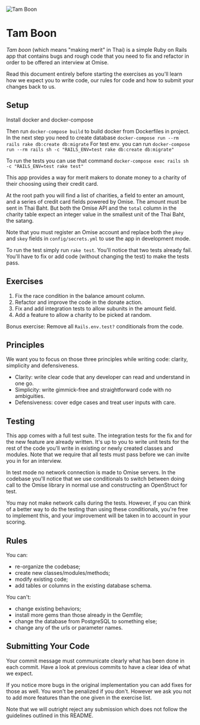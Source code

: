 ![Tam Boon](https://cdn.omise.co/assets/tamboon.jpg)

# Tam Boon

_Tam boon_ (which means "making merit" in Thai) is a simple Ruby on Rails
app that contains bugs and rough code that you need to fix and refactor
in order to be offered an interview at Omise.

Read this document entirely before starting the exercises as you'll learn how
we expect you to write code, our rules for code and how to submit your changes
back to us.

## Setup

Install docker and docker-compose

Then run `docker-compose build` to build docker from Dockerfiles in project. In the next 
step you need to create database `docker-compose run --rm rails rake db:create db:migrate`
For test env. you can run `docker-compose run --rm rails sh -c "RAILS_ENV=test rake db:create db:migrate"`

To run  the tests you can use that command `docker-compose exec rails sh -c "RAILS_ENV=test rake test"`

This app provides a way for merit makers to donate money to a charity of their
choosing using their credit card.

At the root path you will find a list of charities, a field to enter an amount,
and a series of credit card fields powered by Omise. The amount must be sent in
Thai Baht. But both the Omise API and the `total` column in the charity
table expect an integer value in the smallest unit of the Thai Baht, the
satang.

Note that you must register an Omise account and replace both the `pkey`
and `skey` fields in `config/secrets.yml` to use the app in development
mode.

To run the test simply run `rake test`. You'll notice that two tests already
fail. You'll have to fix or add code (without changing the test) to make
the tests pass.

## Exercises

  1. Fix the race condition in the balance amount column.
  2. Refactor and improve the code in the donate action.
  3. Fix and add integration tests to allow subunits in the amount field.
  4. Add a feature to allow a charity to be picked at random.

Bonus exercise: Remove all `Rails.env.test?` conditionals from the code.

## Principles

We want you to focus on those three principles while writing code:
clarity, simplicity and defensiveness.

* Clarity: write clear code that any developer can read and understand
  in one go.
* Simplicity: write gimmick-free and straightforward code with no ambiguities.
* Defensiveness: cover edge cases and treat user inputs with care.

## Testing

This app comes with a full test suite. The integration tests for the fix and
for the new feature are already written. It's up to you to write unit tests for
the rest of the code you'll write in existing or newly created classes and
modules. Note that we require that all tests must pass before we can invite you
in for an interview.

In test mode no network connection is made to Omise servers. In the
codebase you'll notice that we use conditionals to switch between doing
call to the Omise library in normal use and constructing an OpenStruct
for test.

You may not make network calls during the tests. However, if you can
think of a better way to do the testing than using these conditionals,
you're free to implement this, and your improvement will be taken in
to account in your scoring.

## Rules

You can:

  - re-organize the codebase;
  - create new classes/modules/methods;
  - modify existing code;
  - add tables or columns in the existing database schema.

You can't:

  - change existing behaviors;
  - install more gems than those already in the Gemfile;
  - change the database from PostgreSQL to something else;
  - change any of the urls or parameter names.

## Submitting Your Code

Your commit message must communicate clearly what has been done in each commit. Have a look
at previous commits to have a clear idea of what we expect.

If you notice more bugs in the original implementation you can add fixes for
those as well. You won't be penalized if you don't. However we ask you not
to add more features than the one given in the exercise list.

Note that we will outright reject any submission which does not follow the
guidelines outlined in this README.
